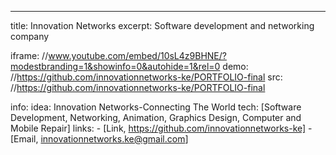 ---
title: Innovation Networks
excerpt: Software development and networking company

iframe: //www.youtube.com/embed/10sL4z9BHNE/?modestbranding=1&showinfo=0&autohide=1&rel=0
demo: //https://github.com/innovationnetworks-ke/PORTFOLIO-final
src: //https://github.com/innovationnetworks-ke/PORTFOLIO-final

info:
  idea: Innovation Networks-Connecting The World
  tech: [Software Development, Networking, Animation, Graphics Design, Computer and Mobile Repair]
  links:
    - [Link, https://github.com/innovationnetworks-ke]
    - [Email, innovationnetworks.ke@gmail.com]
